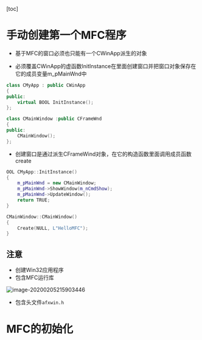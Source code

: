 [toc]

# 手动创建第一个MFC程序

* 基于MFC的窗口必须也只能有一个CWinApp派生的对象

* 必须覆盖CWinApp的虚函数InitInstance在里面创建窗口并把窗口对象保存在它的成员变量m_pMainWnd中

```cpp
class CMyApp : public CWinApp
{
public:
	virtual BOOL InitInstance();
};

class CMainWindow :public CFrameWnd
{
public:
	CMainWindow();
};
```



* 创建窗口是通过派生CFrameWind对象，在它的构造函数里面调用成员函数create

```cpp
OOL CMyApp::InitInstance()
{
	m_pMainWnd = new CMainWindow;
	m_pMainWnd->ShowWindow(m_nCmdShow);
	m_pMainWnd->UpdateWindow();
	return TRUE;
}

CMainWindow::CMainWindow()
{
	Create(NULL, L"HelloMFC");
}
```



## 注意

* 创建Win32应用程序
* 包含MFC运行库

![image-20200205215903446](../../学习笔记/assets/image-20200205215903446.png)

* 包含头文件`afxwin.h`

# MFC的初始化

